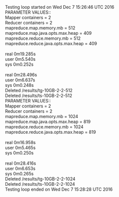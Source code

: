 Testing loop started on Wed Dec 7 15:26:46 UTC 2016<br>
PARAMETER VALUES::<br>
               Mapper containers = 2<br>
               Reducer containers = 2<br>
               mapreduce.map.memory.mb = 512<br>
               mapreduce.map.java.opts.max.heap = 409<br>
               mapreduce.reduce.memory.mb = 512<br>
               mapreduce.reduce.java.opts.max.heap = 409<br>
<br>
real    0m19.285s<br>
user    0m5.540s<br>
sys     0m0.252s<br>
<br>
real    0m28.496s<br>
user    0m6.637s<br>
sys     0m0.248s<br>
Deleted /results/tg-10GB-2-2-512<br>
Deleted /results/ts-10GB-2-2-512<br>
PARAMETER VALUES::<br>
               Mapper containers = 2<br>
               Reducer containers = 2<br>
               mapreduce.map.memory.mb = 1024<br>
               mapreduce.map.java.opts.max.heap = 819<br>
               mapreduce.reduce.memory.mb = 1024<br>
               mapreduce.reduce.java.opts.max.heap = 819<br>
<br>
real    0m16.958s<br>
user    0m5.465s<br>
sys     0m0.250s<br>
<br>
real    0m28.416s<br>
user    0m6.653s<br>
sys     0m0.265s<br>
Deleted /results/tg-10GB-2-2-1024<br>
Deleted /results/ts-10GB-2-2-1024<br>
Testing loop ended on Wed Dec 7 15:28:28 UTC 2016<br>